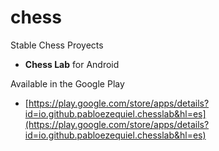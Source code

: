 # chess
Stable Chess Proyects

- **Chess Lab** for Android

Available in the Google Play 

- [https://play.google.com/store/apps/details?id=io.github.pabloezequiel.chesslab&hl=es](https://play.google.com/store/apps/details?id=io.github.pabloezequiel.chesslab&hl=es)
